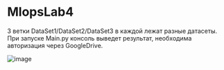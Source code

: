 # MlopsLab4

3 ветки DataSet1/DataSet2/DataSet3 в каждой лежат разные датасеты. 
При запуске Main.py консоль выведет результат, необходима авторизация через GoogleDrive.

![image](https://user-images.githubusercontent.com/55206313/233840224-0ccaa62f-389c-4368-9274-b225aa2a03e4.png)
